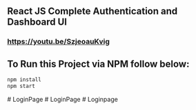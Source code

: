 ## React JS Complete Authentication and Dashboard UI
### https://youtu.be/SzjeoauKvig

## To Run this Project via NPM follow below:

```bash
npm install
npm start
```

#   L o g i n P a g e  
 #   L o g i n P a g e  
 #   L o g i n p a g e  
 